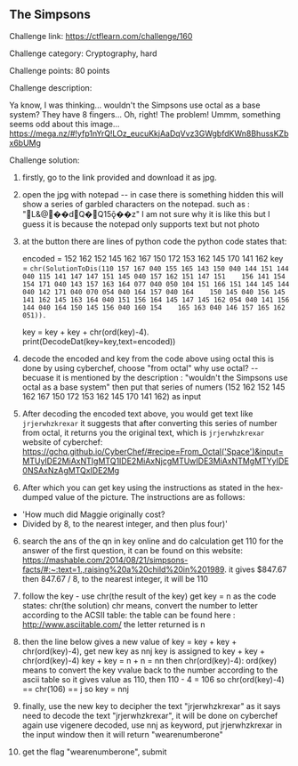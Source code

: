 ## The Simpsons
Challenge link: https://ctflearn.com/challenge/160


Challenge category: Cryptography, hard 

Challenge points: 80 points

Challenge description:

Ya know, I was thinking... wouldn't the Simpsons use octal as a base system? They have 8 fingers... Oh, right! The problem! Ummm, something seems odd about this image... https://mega.nz/#!yfp1nYrQ!LOz_eucuKkjAaDqVvz3GWgbfdKWn8BhussKZbx6bUMg

Challenge solution:

1. firstly, go to the link provided and download it as jpg.
2. open the jpg with notepad -- in case there is something hidden 
   this will show a series of garbled characters on the notepad.
   such as : "L&@��dQ�Q15ǭ��z"
   I am not sure why it is like this but I guess it is because the notepad only supports text but not photo
3. at the button there are lines of python code 
   the python code states that: 
   
   encoded = 152 162 152 145 162 167 150 172 153 162 145 170 141 162
   key = `chr(SolutionToDis(110 157 167 040 155 165 143 150 040 144 151 144 040 115 141 147 147 151 145 040 157 162 151 147 151    156 141 154 154 171 040 143 157 163 164 077 040 050 104 151 166 151 144 145 144 040 142 171 040 070 054 040 164 157 040 164    150 145 040 156 145 141 162 145 163 164 040 151 156 164 145 147 145 162 054 040 141 156 144 040 164 150 145 156 040 160 154    165 163 040 146 157 165 162 051)).` 
   
   key = key + key + chr(ord(key)-4). 
   print(DecodeDat(key=key,text=encoded))
   
4. decode the encoded and key from the code above using octal
   this is done by using cyberchef, choose "from octal"
   why use octal? -- becuase it is mentioned by the description : "wouldn't the Simpsons use octal as a base system" 
   then put that series of numers (152 162 152 145 162 167 150 172 153 162 145 170 141 162) as input 
   
5. After decoding the encoded text above, you would get text like `jrjerwhzkrexar`
   it suggests that after converting this series of number from octal, it returns you the original text, which is        `jrjerwhzkrexar`
   website of cyberchef: https://gchq.github.io/CyberChef/#recipe=From_Octal('Space')&input=MTUyIDE2MiAxNTIgMTQ1IDE2MiAxNjcgMTUwIDE3MiAxNTMgMTYyIDE0NSAxNzAgMTQxIDE2Mg
   
6. After which you can get key using the instructions as stated in the hex-dumped value of the picture. The instructions are as follows:
- 'How much did Maggie originally cost? 
- Divided by 8, to the nearest integer, and then plus four)'

6. search the ans of the qn in key online and do calculation get 110
   for the answer of the first question, it can be found on this website:
   https://mashable.com/2014/08/21/simpsons-facts/#:~:text=1.,raising%20a%20child%20in%201989.
   it gives $847.67
   then 847.67 / 8, to the nearest integer, it will be 110
   
7. follow the key - use chr(the result of the key) get key = n
   as the code states: chr(the solution) 
   chr means, convert the number to letter according to the ACSII table:
   the table can be found here : http://www.asciitable.com/
   the letter returned is n 
   
8. then the line below gives a new value of key = key + key + chr(ord(key)-4), get new key as nnj
   key is assigned to key + key + chr(ord(key)-4)
   key + key = n + n = nn
   then chr(ord(key)-4):
   ord(key) means to convert the key vvalue back to the number according to the ascii table
   so it gives value as 110, then 110 - 4 = 106
   so chr(ord(key)-4) == chr(106) == j
   so key = nnj 
   
9. finally, use the new key to decipher the text "jrjerwhzkrexar" 
   as it says need to decode the text "jrjerwhzkrexar", it will be done on cyberchef again
   use vigenere decoded, use nnj as keyword, put jrjerwhzkrexar in the input window 
   then it will return "wearenumberone"
   
10. get the flag "wearenumberone", submit 
